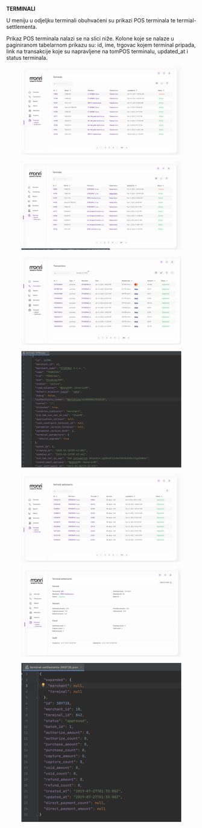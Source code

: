 **TERMINALI**

U meniju u odjeljku terminali obuhvaćeni su prikazi POS terminala te termial-settlementa.

Prikaz POS terminala nalazi se na slici niže. Kolone koje se nalaze u paginiranom tabelarnom prikazu su: id, ime, trgovac kojem terminal pripada, link na transakcije koje su napravljene na tomPOS terminalu, updated\_at i status terminala.

<figure><img src="../.gitbook/assets/image%20(11).png" alt=""><figcaption></figcaption></figure>

<figure><img src="../.gitbook/assets/image%20(14).png" alt=""><figcaption></figcaption></figure>

<figure><img src="../.gitbook/assets/image%20(18).png" alt=""><figcaption></figcaption></figure>

<figure><img src="../.gitbook/assets/image%20(15).png" alt=""><figcaption></figcaption></figure>

<figure><img src="../.gitbook/assets/image%20(12).png" alt=""><figcaption></figcaption></figure>

<figure><img src="../.gitbook/assets/image%20(16).png" alt=""><figcaption></figcaption></figure>

<figure><img src="../.gitbook/assets/image%20(17).png" alt=""><figcaption></figcaption></figure>
